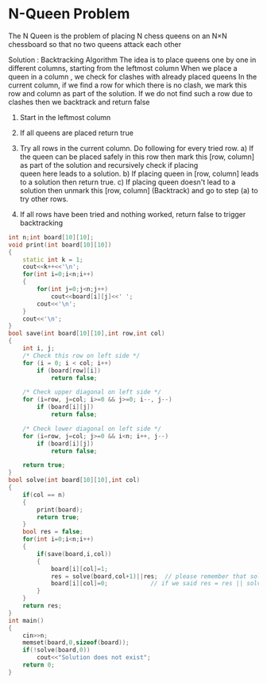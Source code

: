 # N-Queen Problem

The N Queen is the problem of placing N chess queens on an N×N chessboard so that no two 
queens attack each other

Solution :
Backtracking Algorithm
The idea is to place queens one by one in different columns, starting from the leftmost column
When we place a queen in a column , we check for clashes with already placed queens
In the current column, if we find a row for which there is no clash, we mark this 
row and column as part of the solution. If we do not find such a row due to clashes 
then we backtrack and return false

1) Start in the leftmost column
    
2) If all queens are placed
    return true
3) Try all rows in the current column.  Do following
   for every tried row.
    a) If the queen can be placed safely in this row
       then mark this [row, column] as part of the 
       solution and recursively check if placing  
       queen here leads to a solution.
    b) If placing queen in [row, column] leads to a
       solution then return true.
    c) If placing queen doesn't lead to a solution 
       then unmark this [row, column] (Backtrack) 
       and go to step (a) to try other rows.
3) If all rows have been tried and nothing worked, 
   return false to trigger backtracking

```cpp
int n;int board[10][10];
void print(int board[10][10])
{
    static int k = 1;
    cout<<k++<<'\n';
    for(int i=0;i<n;i++)
    {
        for(int j=0;j<n;j++)
            cout<<board[i][j]<<' ';
        cout<<'\n';
    }
    cout<<'\n';
}
bool save(int board[10][10],int row,int col)
{
    int i, j;
    /* Check this row on left side */
    for (i = 0; i < col; i++)
        if (board[row][i])
            return false;

    /* Check upper diagonal on left side */
    for (i=row, j=col; i>=0 && j>=0; i--, j--)
        if (board[i][j])
            return false;

    /* Check lower diagonal on left side */
    for (i=row, j=col; j>=0 && i<n; i++, j--)
        if (board[i][j])
            return false;

    return true;
}
bool solve(int board[10][10],int col)
{
    if(col == n)
    {
        print(board);
        return true;
    }
    bool res = false;
    for(int i=0;i<n;i++)
    {
        if(save(board,i,col))
        {
            board[i][col]=1;
            res = solve(board,col+1)||res;  // please remember that solve(..) before res
            board[i][col]=0;            // if we said res = res || solve(..) , this gives wrong answer
        }
    }
    return res;
}
int main()
{
    cin>>n;
    memset(board,0,sizeof(board));
    if(!solve(board,0))
        cout<<"Solution does not exist";
    return 0;
}
```
